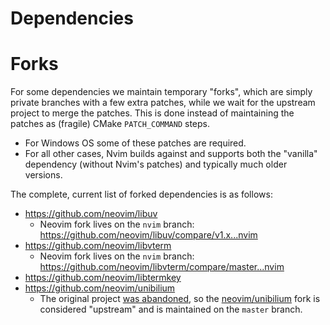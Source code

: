 Dependencies
============

Forks
=====

For some dependencies we maintain temporary "forks", which are simply private branches with a few extra patches, while we wait for the upstream project to merge the patches. This is done instead of maintaining the patches as (fragile) CMake `PATCH_COMMAND` steps.

* For Windows OS some of these patches are required. 
* For all other cases, Nvim builds against and supports both the "vanilla" dependency (without Nvim's patches) and typically much older versions.

The complete, current list of forked dependencies is as follows:

* https://github.com/neovim/libuv
  * Neovim fork lives on the `nvim` branch: https://github.com/neovim/libuv/compare/v1.x...nvim
* https://github.com/neovim/libvterm
  * Neovim fork lives on the `nvim` branch: https://github.com/neovim/libvterm/compare/master...nvim
* https://github.com/neovim/libtermkey
* https://github.com/neovim/unibilium
  * The original project [was abandoned](https://github.com/neovim/neovim/issues/10302), so the [neovim/unibilium](https://github.com/neovim/unibilium) fork is considered "upstream" and is maintained on the `master` branch.
